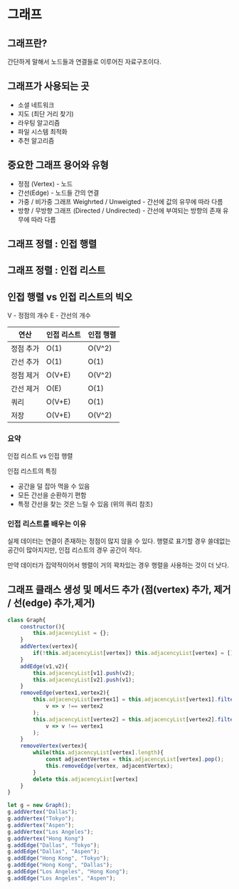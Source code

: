 # 그래프

## 그래프란?

간단하게 말해서 노드들과 연결들로 이루어진 자료구조이다.

## 그래프가 사용되는 곳

- 소셜 네트워크
- 지도 (최단 거리 찾기)
- 라우팅 알고리즘
- 파일 시스템 최적화
- 추천 알고리즘

## 중요한 그래프 용어와 유형

- 정점 (Vertex) - 노드
- 간선(Edge) - 노드들 간의 연결
- 가중 / 비가중 그래프 Weighrted / Unweigted - 간선에 값의 유무에 따라 다름
- 방향 / 무방향 그래프 (Directed / Undirected) - 간선에 부여되는 방향의 존재 유무에 따라 다름

## 그래프 정렬 : 인접 행렬

## 그래프 정렬 : 인접 리스트

## 인접 행렬 vs 인접 리스트의 빅오

V - 정점의 개수
E - 간선의 개수

|연산|인접 리스트|인접 행렬|
|-----|-----|-----|
|정점 추가|O(1)|O(V^2)|
|간선 추가|O(1)|O(1)|
|정점 제거|O(V+E)|O(V^2)|
|간선 제거|O(E)|O(1)|
|쿼리|O(V+E)|O(1)|
|저장|O(V+E)|O(V^2)|

### 요약

인접 리스트 vs 인접 행렬

인접 리스트의 특징

- 공간을 덜 잡아 먹을 수 있음
- 모든 간선을 순환하기 편함
- 특정 간선을 찾는 것은 느릴 수 있음 (위의 쿼리 참조)

### 인접 리스트를 배우는 이유

실제 데이터는 연결이 존재하는 정점이 많지 않을 수 있다.
행렬로 표기할 경우 쓸데없는 공간이 많아지지만, 인접 리스트의 경우 공간이 적다.

만약 데이터가 집약적이어서 행렬이 거의 꽉차있는 경우 행렬을 사용하는 것이 더 낫다.

## 그래프 클래스 생성 및 메서드 추가 (점(vertex) 추가, 제거 / 선(edge) 추가,제거)

~~~javascript
class Graph{
    constructor(){
        this.adjacencyList = {};
    }
    addVertex(vertex){
        if(!this.adjacencyList[vertex]) this.adjacencyList[vertex] = [];
    }
    addEdge(v1,v2){
        this.adjacencyList[v1].push(v2);
        this.adjacencyList[v2].push(v1);
    }
    removeEdge(vertex1,vertex2){
        this.adjacencyList[vertex1] = this.adjacencyList[vertex1].filter(
            v => v !== vertex2
        );
        this.adjacencyList[vertex2] = this.adjacencyList[vertex2].filter(
            v => v !== vertex1
        );
    }
    removeVertex(vertex){
        while(this.adjacencyList[vertex].length){
            const adjacentVertex = this.adjacencyList[vertex].pop();
            this.removeEdge(vertex, adjacentVertex);
        }
        delete this.adjacencyList[vertex]
    }
}

let g = new Graph();
g.addVertex("Dallas");
g.addVertex("Tokyo");
g.addVertex("Aspen");
g.addVertex("Los Angeles");
g.addVertex("Hong Kong")
g.addEdge("Dallas", "Tokyo");
g.addEdge("Dallas", "Aspen");
g.addEdge("Hong Kong", "Tokyo");
g.addEdge("Hong Kong", "Dallas");
g.addEdge("Los Angeles", "Hong Kong");
g.addEdge("Los Angeles", "Aspen");
~~~